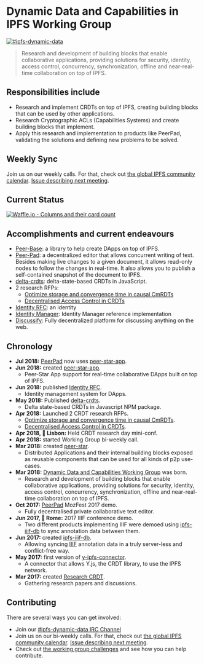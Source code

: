 # Dynamic Data and Capabilities in IPFS Working Group

[![#ipfs-dynamic-data](https://img.shields.io/badge/irc-%23ipfs--dynamic--data-brightgreen.svg)](https://webchat.freenode.net/?channels=ipfs-dynamic-data)

> Research and development of building blocks that enable collaborative applications, providing solutions for security, identity, access control, concurrency, synchronization, offline and near-real-time collaboration on top of IPFS.

## Responsibilities include

- Research and implement CRDTs on top of IPFS, creating building blocks that can be used by other applications.
- Research Cryptographic ACLs (Capabilities Systems) and create building blocks that implement.
- Apply this research and implementation to products like PeerPad, validating the solutions and defining new problems to be solved.

## Weekly Sync

Join us on our weekly calls. For that, check out [the global IPFS community calendar](https://calendar.google.com/calendar/embed?src=ipfs.io_eal36ugu5e75s207gfjcu0ae84@group.calendar.google.com&ctz=UTC). [Issue describing next meeting](https://github.com/ipfs/dynamic-data-and-capabilities/issues/36).

## Current Status

[![Waffle.io - Columns and their card count](https://badge.waffle.io/ipfs/dynamic-data-and-capabilities.svg?columns=all)](https://waffle.io/ipfs/dynamic-data-and-capabilities)

## Accomplishments and current endeavours

- [Peer-Base](https://github.com/peer-base/peer-base): a library to help create DApps on top of IPFS.
- [Peer-Pad](https://peerpad.net): a decentralized editor that allows concurrent writing of text. Besides making live changes to a given document, it allows read-only nodes to follow the changes in real-time. It also allows you to publish a self-contained snapshot of the document to IPFS.
- [delta-crdts](https://github.com/ipfs-shipyard/js-delta-crdts#delta-crdts): delta-state-based CRDTs in JavaScript.
- 2 research RFPs:
  - [Optimize storage and convergence time in causal CmRDTs](https://github.com/protocol/research/issues/9)
  - [Decentralised Access Control in CRDTs](https://github.com/protocol/research/issues/8)
- [Identity RFC](https://github.com/ipfs-shipyard/peer-star/blob/c249510b4873a9a4b58b245bf97dbe48513a2689/docs/rfc-identity.md): an identity
- [Identity Manager](https://github.com/ipfs-shipyard/pm-idm): Identity Manager reference implementation
- [Discussify](https://github.com/ipfs-shipyard/discussify/): Fully decentralized platform for discussing anything on the web.

## Chronology

- **Jul 2018:** [PeerPad](https://peerpad.net/) now uses [peer-star-app](https://github.com/ipfs-shipyard/peer-star-app).
- **Jun 2018:** created [peer-star-app](https://github.com/ipfs-shipyard/peer-star-app).
  - Peer-Star App support for real-time collaborative DApps built on top of IPFS.
- **Jun 2018:** published [Identity RFC](https://github.com/ipfs-shipyard/peer-star/blob/c249510b4873a9a4b58b245bf97dbe48513a2689/docs/rfc-identity.md).
  - Identity management system for DApps.
- **May 2018:** Published [delta-crdts](https://github.com/ipfs-shipyard/js-delta-crdts).
  - Delta state-based CRDTs in Javascript NPM package.
- **Apr 2018:** Launched 2 CRDT research RFPs.
  - [Optimize storage and convergence time in causal CmRDTs](https://github.com/protocol/research/issues/9).
  - [Decentralised Access Control in CRDTs](https://github.com/protocol/research/issues/8).
- **Apr 2018, 📍 Lisbon:** Held CRDT research day mini-conf.
- **Apr 2018:** started Working Group bi-weekly call.
- **Mar 2018:** created [peer-star](https://github.com/ipfs-shipyard/peer-star).
  - Distributed Applications and their internal building blocks exposed as reusable components that can be used for all kinds of p2p use-cases.
- **Mar 2018:** [Dynamic Data and Capabilities Working Group](https://github.com/ipfs/dynamic-data-and-capabilities) was born.
  - Research and development of building blocks that enable collaborative applications, providing solutions for security, identity, access control, concurrency, synchronization, offline and near-real-time collaboration on top of IPFS.
- **Oct 2017:** [PeerPad](https://peerpad.net/) MozFest 2017 demo.
  - Fully decentralised private collaborative text editor.
- **Jun 2017, 📍 Rome:** 2017 IIIF conference demo.
  - Two different products implementing IIIF were demoed using [ipfs-iiif-db](https://github.com/ipfs-shipyard/ipfs-iiif-db) to sync annotation data between them.
- **Jun 2017:** created [ipfs-iiif-db](https://github.com/ipfs-shipyard/ipfs-iiif-db).
  - Allowing syncing [IIIF](http://iiif.io/) annotation data in a truly server-less and conflict-free way.
- **May 2017:** first version of [y-ipfs-connector](https://github.com/ipfs-shipyard/y-ipfs-connector#readme).
  - A connector that allows Y.js, the CRDT library, to use the IPFS network.
- **Mar 2017:** created [Research CRDT](https://github.com/ipfs/research-CRDT).
  - Gathering research papers and discussions.

## Contributing

There are several ways you can get involved:

* Join our [#ipfs-dynamic-data IRC Channel](https://webchat.freenode.net/?channels=ipfs-dynamic-data)
* Join us on our bi-weekly calls. For that, check out [the global IPFS community calendar](https://calendar.google.com/calendar/embed?src=ipfs.io_eal36ugu5e75s207gfjcu0ae84@group.calendar.google.com&ctz=UTC). [Issue describing next meeting](https://github.com/ipfs/dynamic-data-and-capabilities/issues/36).
* Check out [the working group challenges](https://github.com/ipfs/dynamic-data-and-capabilities/issues) and see how you can help contribute.
